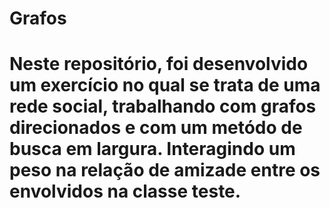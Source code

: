 # Grafos
# Neste repositório, foi desenvolvido um exercício no qual se trata de uma rede social, trabalhando com grafos direcionados e com um metódo de busca em largura. Interagindo um peso na relação de amizade entre os envolvidos na classe teste. 
